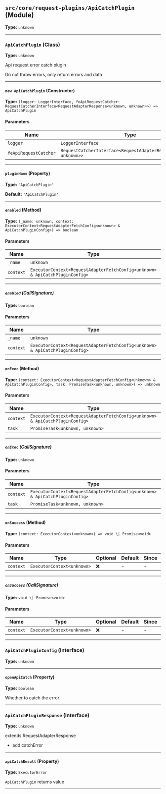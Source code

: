 ## `src/core/request-plugins/ApiCatchPlugin` (Module)

**Type:** `unknown`

---

### `ApiCatchPlugin` (Class)

**Type:** `unknown`

Api request error catch plugin

Do not throw errors, only return errors and data

---

#### `new ApiCatchPlugin` (Constructor)

**Type:** `(logger: LoggerInterface, feApiRequestCatcher: RequestCatcherInterface<RequestAdapterResponse<unknown, unknown>>) => ApiCatchPlugin`

#### Parameters

| Name                  | Type                                                                | Optional | Default | Since | Deprecated | Description |
| --------------------- | ------------------------------------------------------------------- | -------- | ------- | ----- | ---------- | ----------- |
| `logger`              | `LoggerInterface`                                                   | ❌       | -       | -     | -          |             |
| `feApiRequestCatcher` | `RequestCatcherInterface<RequestAdapterResponse<unknown, unknown>>` | ❌       | -       | -     | -          |             |

---

#### `pluginName` (Property)

**Type:** `"ApiCatchPlugin"`

**Default:** `'ApiCatchPlugin'`

---

#### `enabled` (Method)

**Type:** `(_name: unknown, context: ExecutorContext<RequestAdapterFetchConfig<unknown> & ApiCatchPluginConfig>) => boolean`

#### Parameters

| Name      | Type                                                                         | Optional | Default | Since | Deprecated | Description |
| --------- | ---------------------------------------------------------------------------- | -------- | ------- | ----- | ---------- | ----------- |
| `_name`   | `unknown`                                                                    | ❌       | -       | -     | -          |             |
| `context` | `ExecutorContext<RequestAdapterFetchConfig<unknown> & ApiCatchPluginConfig>` | ✅       | -       | -     | -          |             |

---

##### `enabled` (CallSignature)

**Type:** `boolean`

#### Parameters

| Name      | Type                                                                         | Optional | Default | Since | Deprecated | Description |
| --------- | ---------------------------------------------------------------------------- | -------- | ------- | ----- | ---------- | ----------- |
| `_name`   | `unknown`                                                                    | ❌       | -       | -     | -          |             |
| `context` | `ExecutorContext<RequestAdapterFetchConfig<unknown> & ApiCatchPluginConfig>` | ✅       | -       | -     | -          |             |

---

#### `onExec` (Method)

**Type:** `(context: ExecutorContext<RequestAdapterFetchConfig<unknown> & ApiCatchPluginConfig>, task: PromiseTask<unknown, unknown>) => unknown`

#### Parameters

| Name      | Type                                                                         | Optional | Default | Since | Deprecated | Description |
| --------- | ---------------------------------------------------------------------------- | -------- | ------- | ----- | ---------- | ----------- |
| `context` | `ExecutorContext<RequestAdapterFetchConfig<unknown> & ApiCatchPluginConfig>` | ❌       | -       | -     | -          |             |
| `task`    | `PromiseTask<unknown, unknown>`                                              | ❌       | -       | -     | -          |             |

---

##### `onExec` (CallSignature)

**Type:** `unknown`

#### Parameters

| Name      | Type                                                                         | Optional | Default | Since | Deprecated | Description |
| --------- | ---------------------------------------------------------------------------- | -------- | ------- | ----- | ---------- | ----------- |
| `context` | `ExecutorContext<RequestAdapterFetchConfig<unknown> & ApiCatchPluginConfig>` | ❌       | -       | -     | -          |             |
| `task`    | `PromiseTask<unknown, unknown>`                                              | ❌       | -       | -     | -          |             |

---

#### `onSuccess` (Method)

**Type:** `(context: ExecutorContext<unknown>) => void \| Promise<void>`

#### Parameters

| Name      | Type                       | Optional | Default | Since | Deprecated | Description |
| --------- | -------------------------- | -------- | ------- | ----- | ---------- | ----------- |
| `context` | `ExecutorContext<unknown>` | ❌       | -       | -     | -          |             |

---

##### `onSuccess` (CallSignature)

**Type:** `void \| Promise<void>`

#### Parameters

| Name      | Type                       | Optional | Default | Since | Deprecated | Description |
| --------- | -------------------------- | -------- | ------- | ----- | ---------- | ----------- |
| `context` | `ExecutorContext<unknown>` | ❌       | -       | -     | -          |             |

---

### `ApiCatchPluginConfig` (Interface)

**Type:** `unknown`

---

#### `openApiCatch` (Property)

**Type:** `boolean`

Whether to catch the error

---

### `ApiCatchPluginResponse` (Interface)

**Type:** `unknown`

extends RequestAdapterResponse

- add catchError

---

#### `apiCatchResult` (Property)

**Type:** `ExecutorError`

`ApiCatchPlugin`
returns value

---
